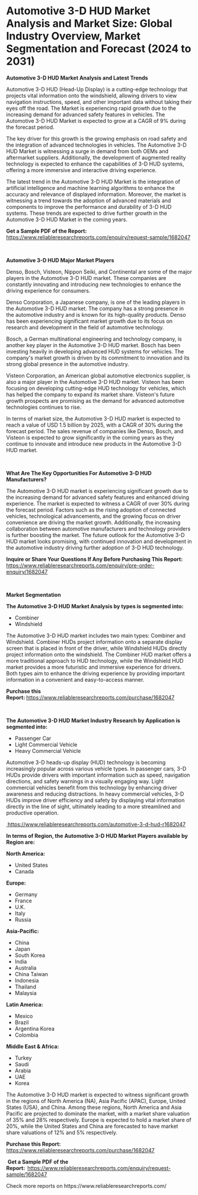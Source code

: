<p><h1>Automotive 3-D HUD Market Analysis and Market Size: Global Industry Overview, Market Segmentation and Forecast (2024 to 2031)</h1></p><p><strong>Automotive 3-D HUD Market Analysis and Latest Trends</strong></p>
<p><p>Automotive 3-D HUD (Head-Up Display) is a cutting-edge technology that projects vital information onto the windshield, allowing drivers to view navigation instructions, speed, and other important data without taking their eyes off the road. The Market is experiencing rapid growth due to the increasing demand for advanced safety features in vehicles. The Automotive 3-D HUD Market is expected to grow at a CAGR of 9% during the forecast period.</p><p>The key driver for this growth is the growing emphasis on road safety and the integration of advanced technologies in vehicles. The Automotive 3-D HUD Market is witnessing a surge in demand from both OEMs and aftermarket suppliers. Additionally, the development of augmented reality technology is expected to enhance the capabilities of 3-D HUD systems, offering a more immersive and interactive driving experience.</p><p>The latest trend in the Automotive 3-D HUD Market is the integration of artificial intelligence and machine learning algorithms to enhance the accuracy and relevance of displayed information. Moreover, the market is witnessing a trend towards the adoption of advanced materials and components to improve the performance and durability of 3-D HUD systems. These trends are expected to drive further growth in the Automotive 3-D HUD Market in the coming years.</p></p>
<p><strong>Get a Sample PDF of the Report:&nbsp;</strong> <a href="https://www.reliableresearchreports.com/enquiry/request-sample/1682047">https://www.reliableresearchreports.com/enquiry/request-sample/1682047</a></p>
<p>&nbsp;</p>
<p><strong>Automotive 3-D HUD Major Market Players</strong></p>
<p><p>Denso, Bosch, Visteon, Nippon Seiki, and Continental are some of the major players in the Automotive 3-D HUD market. These companies are constantly innovating and introducing new technologies to enhance the driving experience for consumers.</p><p>Denso Corporation, a Japanese company, is one of the leading players in the Automotive 3-D HUD market. The company has a strong presence in the automotive industry and is known for its high-quality products. Denso has been experiencing significant market growth due to its focus on research and development in the field of automotive technology.</p><p>Bosch, a German multinational engineering and technology company, is another key player in the Automotive 3-D HUD market. Bosch has been investing heavily in developing advanced HUD systems for vehicles. The company's market growth is driven by its commitment to innovation and its strong global presence in the automotive industry.</p><p>Visteon Corporation, an American global automotive electronics supplier, is also a major player in the Automotive 3-D HUD market. Visteon has been focusing on developing cutting-edge HUD technology for vehicles, which has helped the company to expand its market share. Visteon's future growth prospects are promising as the demand for advanced automotive technologies continues to rise.</p><p>In terms of market size, the Automotive 3-D HUD market is expected to reach a value of USD 1.5 billion by 2025, with a CAGR of 30% during the forecast period. The sales revenue of companies like Denso, Bosch, and Visteon is expected to grow significantly in the coming years as they continue to innovate and introduce new products in the Automotive 3-D HUD market.</p></p>
<p>&nbsp;</p>
<p><strong>What Are The Key Opportunities For Automotive 3-D HUD Manufacturers?</strong></p>
<p><p>The Automotive 3-D HUD market is experiencing significant growth due to the increasing demand for advanced safety features and enhanced driving experience. The market is expected to witness a CAGR of over 30% during the forecast period. Factors such as the rising adoption of connected vehicles, technological advancements, and the growing focus on driver convenience are driving the market growth. Additionally, the increasing collaboration between automotive manufacturers and technology providers is further boosting the market. The future outlook for the Automotive 3-D HUD market looks promising, with continued innovation and development in the automotive industry driving further adoption of 3-D HUD technology.</p></p>
<p><strong>Inquire or Share Your Questions If Any Before Purchasing This Report:</strong> <a href="https://www.reliableresearchreports.com/enquiry/pre-order-enquiry/1682047">https://www.reliableresearchreports.com/enquiry/pre-order-enquiry/1682047</a></p>
<p>&nbsp;</p>
<p><strong>Market Segmentation</strong></p>
<p><strong>The Automotive 3-D HUD Market Analysis by types is segmented into:</strong></p>
<p><ul><li>Combiner</li><li>Windshield</li></ul></p>
<p><p>The Automotive 3-D HUD market includes two main types: Combiner and Windshield. Combiner HUDs project information onto a separate display screen that is placed in front of the driver, while Windshield HUDs directly project information onto the windshield. The Combiner HUD market offers a more traditional approach to HUD technology, while the Windshield HUD market provides a more futuristic and immersive experience for drivers. Both types aim to enhance the driving experience by providing important information in a convenient and easy-to-access manner.</p></p>
<p><strong>Purchase this Report:&nbsp;</strong><a href="https://www.reliableresearchreports.com/purchase/1682047">https://www.reliableresearchreports.com/purchase/1682047</a></p>
<p>&nbsp;</p>
<p><strong>The Automotive 3-D HUD Market Industry Research by Application is segmented into:</strong></p>
<p><ul><li>Passenger Car</li><li>Light Commercial Vehicle</li><li>Heavy Commercial Vehicle</li></ul></p>
<p><p>Automotive 3-D heads-up display (HUD) technology is becoming increasingly popular across various vehicle types. In passenger cars, 3-D HUDs provide drivers with important information such as speed, navigation directions, and safety warnings in a visually engaging way. Light commercial vehicles benefit from this technology by enhancing driver awareness and reducing distractions. In heavy commercial vehicles, 3-D HUDs improve driver efficiency and safety by displaying vital information directly in the line of sight, ultimately leading to a more streamlined and productive operation.</p></p>
<p><a href="https://www.reliableresearchreports.com/automotive-3-d-hud-r1682047">&nbsp;https://www.reliableresearchreports.com/automotive-3-d-hud-r1682047</a></p>
<p><strong>In terms of Region, the Automotive 3-D HUD Market Players available by Region are:</strong></p>
<p>
    <p> <strong> North America: </strong>
        <ul>
            <li>United States</li>
            <li>Canada</li>
        </ul>
        </p> 
    <p> <strong> Europe: </strong>
        <ul>
            <li>Germany</li>
            <li>France</li>
            <li>U.K.</li>
            <li>Italy</li>
            <li>Russia</li>
        </ul>
        </p> 
    <p> <strong> Asia-Pacific: </strong>
        <ul>
            <li>China</li>
            <li>Japan</li>
            <li>South Korea</li>
            <li>India</li>
            <li>Australia</li>
            <li>China Taiwan</li>
            <li>Indonesia</li>
            <li>Thailand</li>
            <li>Malaysia</li>
        </ul>
        </p> 
    <p> <strong> Latin America: </strong>
        <ul>
            <li>Mexico</li>
            <li>Brazil</li>
            <li>Argentina Korea</li>
            <li>Colombia</li>
        </ul>
        </p> 
    <p> <strong> Middle East & Africa: </strong>
        <ul>
            <li>Turkey</li>
            <li>Saudi</li>
            <li>Arabia</li>
            <li>UAE</li>
            <li>Korea</li>
        </ul>
    </p>
    </p>
<p><p>The Automotive 3-D HUD market is expected to witness significant growth in the regions of North America (NA), Asia Pacific (APAC), Europe, United States (USA), and China. Among these regions, North America and Asia Pacific are projected to dominate the market, with a market share valuation of 35% and 28% respectively. Europe is expected to hold a market share of 20%, while the United States and China are forecasted to have market share valuations of 12% and 5% respectively.</p></p>
<p><strong>Purchase this Report: </strong><a href="https://www.reliableresearchreports.com/purchase/1682047">https://www.reliableresearchreports.com/purchase/1682047</a></p>
<p>&nbsp;<strong>Get a Sample PDF of the Report:&nbsp;&nbsp;</strong><a href="https://www.reliableresearchreports.com/enquiry/request-sample/1682047">https://www.reliableresearchreports.com/enquiry/request-sample/1682047</a></p>
<p><strong></strong></p>
<p>Check more reports on https://www.reliableresearchreports.com/</p>